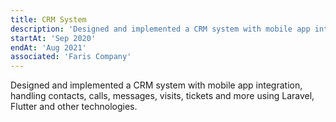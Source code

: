 ```yaml
---
title: CRM System
description: 'Designed and implemented a CRM system with mobile app integration, handling contacts, calls, messages, visits, tickets and more using Laravel, Flutter and other technologies.'
startAt: 'Sep 2020'
endAt: 'Aug 2021'
associated: 'Faris Company'
---
```


Designed and implemented a CRM system with mobile app integration, handling contacts, calls, messages, visits, tickets and more using Laravel, Flutter and other technologies.

